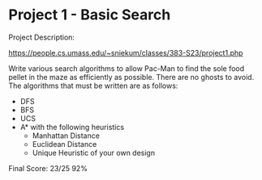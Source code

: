 # Project 1 - Basic Search

Project Description:

https://people.cs.umass.edu/~sniekum/classes/383-S23/project1.php

Write various search algorithms to allow Pac-Man to find the sole food pellet in the maze as efficiently as possible.  There are no ghosts to avoid. The algorithms that must be written are as follows:
+ DFS
+ BFS
+ UCS
+ A* with the following heuristics
  + Manhattan Distance
  + Euclidean Distance
  + Unique Heuristic of your own design

Final Score: 
23/25
92%
